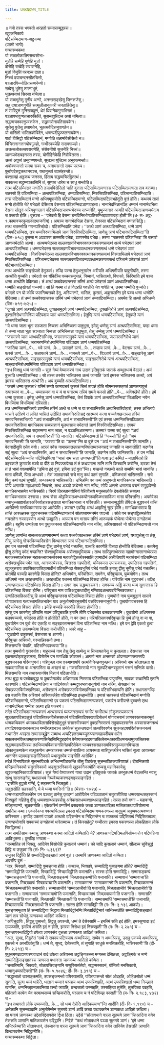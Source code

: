 ```yaml
---
title: UNKNOWN_TITLE

---
```

॥ नमो तस्स भगवतो अरहतो सम्मासम्बुद्धस्स॥  
खुद्दकनिकाये  
पटिसम्भिदामग्ग-अट्ठकथा  
(पठमो भागो)  
गन्थारम्भकथा  
यो सब्बलोकातिगसब्बसोभा-  
युत्तेहि सब्बेहि गुणेहि युत्तो।  
दोसेहि सब्बेहि सवासनेहि,  
मुत्तो विमुत्तिं परमञ्च दाता॥  
निच्चं दयाचन्दनसीतचित्तो,  
पञ्ञारविज्जोतितसब्बनेय्यो।  
सब्बेसु भूतेसु तमग्गभूतं,  
भूतत्थनाथं सिरसा नमित्वा॥  
यो सब्बभूतेसु मुनीव अग्गो, अनन्तसङ्खेसु जिनत्तजेसु।  
अहू दयाञाणगुणेहि सत्थुलीलानुकारी जनताहितेसु॥  
तं सारिपुत्तं मुनिराजपुत्तं, थेरं थिरानेकगुणाभिरामं।  
पञ्ञापभावुग्गतचारुकित्तिं, सुसन्तवुत्तिञ्च अथो नमित्वा॥  
सद्धम्मचक्कानुपवत्तकेन , सद्धम्मसेनापतिसावकेन।  
सुत्तेसु वुत्तेसु तथागतेन, भूतत्थवेदित्तमुपागतेन॥  
यो भासितो भासितकोविदेन, धम्मप्पदीपुज्जलनायकेन।  
पाठो विसिट्ठो पटिसम्भिदानं, मग्गोति तन्नामविसेसितो च॥  
विचित्तनानत्तनयोपगूळ्हो, गम्भीरपञ्ञेहि सदावगाळ्हो।  
अत्तत्थलोकत्थपरायणेहि, संसेवनीयो सुजनेहि निच्चं॥  
ञाणप्पभेदावहनस्स तस्स, योगीहिनेकेहि निसेवितस्स।  
अत्थं अपुब्बं अनुवण्णयन्तो, सुत्तञ्च युत्तिञ्च अनुक्कमन्तो॥  
अवोक्कमन्तो समया सका च, अनामसन्तो समयं परञ्च।  
पुब्बोपदेसट्ठकथानयञ्च, यथानुरूपं उपसंहरन्तो॥  
वक्खामहं अट्ठकथं जनस्स, हिताय सद्धम्मचिरट्ठितत्थं।  
सक्कच्च सद्धम्मपकासिनिं तं, सुणाथ धारेथ च साधु सन्तोति॥  
तत्थ पटिसम्भिदानं मग्गोति तन्नामविसेसितो चाति वुत्तत्ता पटिसम्भिदामग्गस्स पटिसम्भिदामग्गता ताव वत्तब्बा। चतस्सो हि पटिसम्भिदा – अत्थपटिसम्भिदा, धम्मपटिसम्भिदा, निरुत्तिपटिसम्भिदा, पटिभानपटिसम्भिदाति। तासं पटिसम्भिदानं मग्गो अधिगमूपायोति पटिसम्भिदामग्गो, पटिसम्भिदापटिलाभहेतूति वुत्तं होति। कथमयं तासं मग्गो होतीति चे? पभेदतो देसिताय देसनाय पटिसम्भिदाञाणावहत्ता। नानाभेदभिन्नानञ्हि धम्मानं नानाभेदभिन्ना देसना सोतूनं अरियपुग्गलानं पटिसम्भिदाञाणप्पभेदञ्च सञ्जनेति, पुथुज्जनानं आयतिं पटिसम्भिदाञाणप्पभेदाय च पच्चयो होति। वुत्तञ्च – ‘‘पभेदतो हि देसना घनविनिब्भोगपटिसम्भिदाञाणावहा होती’’ति (ध॰ स॰ अट्ठ॰ १.कामावचरकुसलपदभाजनीय)। अयञ्च नानाभेदभिन्ना देसना, तेनस्सा पटिसम्भिदानं मग्गत्तसिद्धि।  
तत्थ चतस्सोति गणनपरिच्छेदो। पटिसम्भिदाति पभेदा। ‘‘अत्थे ञाणं अत्थपटिसम्भिदा, धम्मे ञाणं धम्मपटिसम्भिदा, तत्र धम्मनिरुत्ताभिलापे ञाणं निरुत्तिपटिसम्भिदा, ञाणेसु ञाणं पटिभानपटिसम्भिदा’’ति (विभ॰ ७१८) वुत्तत्ता न अञ्ञस्स कस्सचि पभेदा, ञाणस्सेव पभेदा। तस्मा ‘‘चतस्सो पटिसम्भिदा’’ति चत्तारो ञाणप्पभेदाति अत्थो। अत्थप्पभेदस्स सल्लक्खणविभावनववत्थानकरणसमत्थं अत्थे पभेदगतं ञाणं अत्थपटिसम्भिदा। धम्मप्पभेदस्स सल्लक्खणविभावनववत्थानकरणसमत्थं धम्मे पभेदगतं ञाणं धम्मपटिसम्भिदा। निरुत्तिप्पभेदस्स सल्लक्खणविभावनववत्थानकरणसमत्थं निरुत्ताभिलापे पभेदगतं ञाणं निरुत्तिपटिसम्भिदा। पटिभानप्पभेदस्स सल्लक्खणविभावनववत्थानकरणसमत्थं पटिभाने पभेदगतं ञाणं पटिभानपटिसम्भिदा।  
तत्थ अत्थोति सङ्खेपतो हेतुफलं। तञ्हि यस्मा हेतुअनुसारेन अरीयति अधिगमीयति पापुणीयति, तस्मा अत्थोति वुच्चति। पभेदतो पन यंकिञ्चि पच्चयसमुप्पन्नं, निब्बानं, भासितत्थो, विपाको, किरियाति इमे पञ्च धम्मा अत्थोति वेदितब्बा। तं अत्थं पच्चवेक्खन्तस्स तस्मिं अत्थे पभेदगतं ञाणं अत्थपटिसम्भिदा।  
धम्मोति सङ्खेपतो पच्चयो। सो हि यस्मा तं तं विदहति पवत्तेति चेव पापेति च, तस्मा धम्मोति वुच्चति। पभेदतो पन यो कोचि फलनिब्बत्तको हेतु, अरियमग्गो, भासितं, कुसलं, अकुसलन्ति इमे पञ्च धम्मा धम्मोति वेदितब्बा। तं धम्मं पच्चवेक्खन्तस्स तस्मिं धम्मे पभेदगतं ञाणं धम्मपटिसम्भिदा। अयमेव हि अत्थो अभिधम्मे (विभ॰ ७१९-७२५) –  
‘‘दुक्खे ञाणं अत्थपटिसम्भिदा, दुक्खसमुदये ञाणं धम्मपटिसम्भिदा, दुक्खनिरोधे ञाणं अत्थपटिसम्भिदा, दुक्खनिरोधगामिनिया पटिपदाय ञाणं धम्मपटिसम्भिदा। हेतुम्हि ञाणं धम्मपटिसम्भिदा, हेतुफले ञाणं अत्थपटिसम्भिदा।  
‘‘ये धम्मा जाता भूता सञ्जाता निब्बत्ता अभिनिब्बत्ता पातुभूता, इमेसु धम्मेसु ञाणं अत्थपटिसम्भिदा, यम्हा धम्मा ते धम्मा जाता भूता सञ्जाता निब्बत्ता अभिनिब्बत्ता पातुभूता, तेसु धम्मेसु ञाणं धम्मपटिसम्भिदा।  
‘‘जरामरणे ञाणं अत्थपटिसम्भिदा, जरामरणसमुदये ञाणं धम्मपटिसम्भिदा, जरामरणनिरोधे ञाणं अत्थपटिसम्भिदा, जरामरणनिरोधगामिनिया पटिपदाय ञाणं धम्मपटिसम्भिदा।  
‘‘जातिया ञाणं…पे॰… भवे ञाणं…पे॰… उपादाने ञाणं…पे॰… तण्हाय ञाणं…पे॰… वेदनाय ञाणं…पे॰… फस्से ञाणं….पे॰… सळायतने ञाणं….पे॰… नामरूपे ञाणं…पे॰… विञ्ञाणे ञाणं…पे॰… सङ्खारेसु ञाणं अत्थपटिसम्भिदा, सङ्खारसमुदये ञाणं धम्मपटिसम्भिदा, सङ्खारनिरोधे ञाणं अत्थपटिसम्भिदा, सङ्खारनिरोधगामिनिया पटिपदाय ञाणं धम्मपटिसम्भिदा।  
‘‘इध भिक्खु धम्मं जानाति – सुत्तं गेय्यं वेय्याकरणं गाथं उदानं इतिवुत्तकं जातकं अब्भुतधम्मं वेदल्लं। अयं वुच्चति धम्मपटिसम्भिदा। सो तस्स तस्सेव भासितस्स अत्थं जानाति ‘अयं इमस्स भासितस्स अत्थो, अयं इमस्स भासितस्स अत्थो’ति। अयं वुच्चति अत्थपटिसम्भिदा।  
‘‘कतमे धम्मा कुसला? यस्मिं समये कामावचरं कुसलं चित्तं उप्पन्नं होति सोमनस्ससहगतं ञाणसम्पयुत्तं रूपारम्मणं वा…पे॰… धम्मारम्मणं वा यं यं वा पनारब्भ तस्मिं समये फस्सो होति…पे॰… अविक्खेपो होति। इमे धम्मा कुसला। इमेसु धम्मेसु ञाणं धम्मपटिसम्भिदा, तेसं विपाके ञाणं अत्थपटिसम्भिदा’’तिआदिना नयेन विभजित्वा विभजित्वा दस्सितो।  
तत्र धम्मनिरुत्ताभिलापे ञाणन्ति तस्मिं अत्थे च धम्मे च या सभावनिरुत्ति अब्यभिचारिवोहारो, तस्स अभिलापे भासने उदीरणे तं लपितं भासितं उदीरितं सभावनिरुत्तिसद्दं आरम्मणं कत्वा पच्चवेक्खन्तस्स तस्मिं सभावनिरुत्ताभिलापे ‘‘अयं सभावनिरुत्ति, अयं न सभावनिरुत्ती’’ति एवं तस्सा धम्मनिरुत्तिसञ्ञिताय सभावनिरुत्तिया मागधिकाय सब्बसत्तानं मूलभासाय पभेदगतं ञाणं निरुत्तिपटिसम्भिदा। एवमयं निरुत्तिपटिसम्भिदा सद्दारम्मणा नाम जाता, न पञ्ञत्तिआरम्मणा। कस्मा? यस्मा सद्दं सुत्वा ‘‘अयं सभावनिरुत्ति, अयं न सभावनिरुत्ती’’ति जानाति। पटिसम्भिदाप्पत्तो हि ‘‘फस्सो’’ति वुत्ते ‘‘अयं सभावनिरुत्ती’’ति जानाति, ‘‘फस्सा’’ति वा ‘‘फस्स’’न्ति वा वुत्ते पन ‘‘अयं न सभावनिरुत्ती’’ति जानाति। वेदनादीसुपि एसेव नयो। अञ्ञं पनेस नामाख्यातउपसग्गनिपातब्यञ्जनसद्दं जानाति न जानातीति? यदग्गेन सद्दं सुत्वा ‘‘अयं सभावनिरुत्ति, अयं न सभावनिरुत्ती’’ति जानाति, तदग्गेन तम्पि जानिस्सति। तं पन नयिदं पटिसम्भिदाकिच्चन्ति पटिक्खिपित्वा ‘‘भासं नाम सत्ता उग्गण्हन्ती’’ति वत्वा इदं कथितं – मातापितरो हि दहरकाले कुमारके मञ्चे वा पीठे वा निपज्जापेत्वा तं तं कथयमाना तानि तानि किच्चानि करोन्ति, दारका तेसं तं तं भासं ववत्थापेन्ति ‘‘इमिना इदं वुत्तं, इमिना इदं वुत्त’’न्ति। गच्छन्ते गच्छन्ते काले सब्बम्पि भासं जानन्ति। माता दमिळी, पिता अन्धको। तेसं जातदारको सचे मातु कथं पठमं सुणाति , दमिळभासं भासिस्सति। सचे पितु कथं पठमं सुणाति, अन्धकभासं भासिस्सति। उभिन्नम्पि पन कथं असुणन्तो मागधिकभासं भासिस्सति।  
योपि अगामके महाअरञ्ञे निब्बत्तो, तत्थ अञ्ञो कथेन्तो नाम नत्थि, सोपि अत्तनो धम्मताय वचनं समुट्ठापेन्तो मागधिकभासमेव भासिस्सति। निरये तिरच्छानयोनियं पेत्तिविसये मनुस्सलोके देवलोकेति सब्बत्थ मागधिकभासाव उस्सन्ना। तत्थ सेसा ओट्टकिरातअन्धकयोनकदमिळभासादिका भासा परिवत्तन्ति। अयमेवेका यथाभुच्चब्रह्मवोहारअरियवोहारसङ्खाता मागधिकभासा न परिवत्तति। सम्मासम्बुद्धोपि तेपिटकं बुद्धवचनं तन्तिं आरोपेन्तो मागधिकभासाय एव आरोपेसि। कस्मा? एवञ्हि अत्थं आहरितुं सुखं होति। मागधिकभासाय हि तन्तिं आरुळ्हस्स बुद्धवचनस्स पटिसम्भिदाप्पत्तानं सोतपथागमनमेव पपञ्चो । सोते पन सङ्घट्टितमत्तेयेव नयसतेन नयसहस्सेन अत्थो उपट्ठाति। अञ्ञाय पन भासाय तन्तिं आरुळ्हकं पोथेत्वा पोथेत्वा उग्गहेतब्बं होति। बहुम्पि उग्गहेत्वा पन पुथुज्जनस्स पटिसम्भिदाप्पत्ति नाम नत्थि, अरियसावको नो पटिसम्भिदाप्पत्तो नाम नत्थि।  
ञाणेसु ञाणन्ति सब्बत्थकञाणमारम्मणं कत्वा पच्चवेक्खन्तस्स तस्मिं ञाणे पभेदगतं ञाणं, यथावुत्तेसु वा तेसु तीसु ञाणेसु गोचरकिच्चादिवसेन वित्थारगतं ञाणं पटिभानपटिसम्भिदा।  
इमा पन चतस्सो पटिसम्भिदा द्वीसु ठानेसु पभेदं गच्छन्ति, पञ्चहि कारणेहि विसदा होन्तीति वेदितब्बा। कतमेसु द्वीसु ठानेसु पभेदं गच्छन्ति? सेक्खभूमियञ्च असेक्खभूमियञ्च। तत्थ सारिपुत्तत्थेरस्स महामोग्गल्लानत्थेरस्स महाकस्सपत्थेरस्स महाकच्चायनत्थेरस्स महाकोट्ठितत्थेरस्साति एवमादीनं असीतियापि महाथेरानं पटिसम्भिदा असेक्खभूमियं पभेदं गता, आनन्दत्थेरस्स, चित्तस्स गहपतिनो, धम्मिकस्स उपासकस्स, उपालिस्स गहपतिनो, खुज्जुत्तराय उपासिकायातिएवमादीनं पटिसम्भिदा सेक्खभूमियं पभेदं गताति इमासु द्वीसु भूमीसु पभेदं गच्छन्ति।  
कतमेहि पञ्चहि कारणेहि विसदा होन्ति? अधिगमेन, परियत्तिया, सवनेन, परिपुच्छाय, पुब्बयोगेन। तत्थ अधिगमो नाम अरहत्तप्पत्ति। अरहत्तञ्हि पत्तस्स पटिसम्भिदा विसदा होन्ति। परियत्ति नाम बुद्धवचनं। तञ्हि उग्गण्हन्तस्स पटिसम्भिदा विसदा होन्ति। सवनं नाम सद्धम्मस्सवनं। सक्कच्चं अट्ठिं कत्वा धम्मं सुणन्तस्स हि पटिसम्भिदा विसदा होन्ति। परिपुच्छा नाम पाळिअट्ठकथादीसु गण्ठिपदअत्थपदविनिच्छयकथा। उग्गहितपाळिआदीसु हि अत्थं परिपुच्छन्तस्स पटिसम्भिदा विसदा होन्ति। पुब्बयोगो नाम पुब्बबुद्धानं सासने योगावचरता गतपच्चागतिकभावेन याव अनुलोमगोत्रभुसमीपं पत्तविपस्सनानुयोगो। पुब्बयोगावचरस्स हि पटिसम्भिदा विसदा होन्ति। इमेहि पञ्चहि कारणेहि विसदा होन्तीति।  
एतेसु पन कारणेसु परियत्ति सवनं परिपुच्छाति इमानि तीणि पभेदस्सेव बलवकारणानि। पुब्बयोगो अधिगमस्स बलवपच्चयो, पभेदस्स होति न होतीति? होति, न पन तथा। परियत्तिसवनपरिपुच्छा हि पुब्बे होन्तु वा मा वा, पुब्बयोगेन पन पुब्बे चेव एतरहि च सङ्खारसम्मसनं विना पटिसम्भिदा नाम नत्थि। इमे पन द्वेपि एकतो हुत्वा पटिसम्भिदा उपत्थम्भेत्वा विसदा करोन्तीति। अपरे आहु –  
‘‘पुब्बयोगो बाहुसच्चं, देसभासा च आगमो।  
परिपुच्छा अधिगमो, गरुसन्निस्सयो तथा।  
मित्तसम्पत्ति चेवाति, पटिसम्भिदपच्चया’’ति॥  
तत्थ पुब्बयोगो वुत्तनयोव। बाहुसच्चं नाम तेसु तेसु सत्थेसु च सिप्पायतनेसु च कुसलता। देसभासा नाम एकसतवोहारकुसलता, विसेसेन पन मागधिके कोसल्लं। आगमो नाम अन्तमसो ओपम्मवग्गमत्तस्सपि बुद्धवचनस्स परियापुणनं। परिपुच्छा नाम एकगाथायपि अत्थविनिच्छयपुच्छनं। अधिगमो नाम सोतापन्नता वा सकदागामिता वा अनागामिता वा अरहत्तं वा। गरुसन्निस्सयो नाम सुतपटिभानबहुलानं गरूनं सन्तिके वासो। मित्तसम्पत्ति नाम तथारूपानंयेव मित्तानं पटिलाभोति।  
तत्थ बुद्धा च पच्चेकबुद्धा च पुब्बयोगञ्चेव अधिगमञ्च निस्साय पटिसम्भिदा पापुणन्ति, सावका सब्बानिपि एतानि कारणानि। पटिसम्भिदाप्पत्तिया च पाटियेक्को कम्मट्ठानभावनानुयोगो नाम नत्थि, सेक्खानं पन सेक्खफलविमोक्खन्तिका, असेक्खानं असेक्खफलविमोक्खन्तिका च पटिसम्भिदाप्पत्ति होति। तथागतानञ्हि दस बलानि विय अरियानं अरियफलेहेव पटिसम्भिदा इज्झन्तीति। इमासं चतस्सन्नं पटिसम्भिदानं मग्गोति पटिसम्भिदामग्गो, पटिसम्भिदामग्गो एव पकरणं पटिसम्भिदामग्गप्पकरणं, पकारेन करीयन्ते वुच्चन्ते एत्थ नानाभेदभिन्ना गम्भीरा अत्था इति पकरणं।  
तदेतं पटिसम्भिदामग्गप्पकरणं अत्थसम्पन्नं ब्यञ्जनसम्पन्नं गम्भीरं गम्भीरत्थं लोकुत्तरप्पकासनं सुञ्ञतापटिसञ्ञुत्तं पटिपत्तिफलविसेससाधनं पटिपत्तिपटिपक्खपटिसेधनं योगावचरानं ञाणवररतनाकरभूतं धम्मकथिकानं धम्मकथाविलासविसेसहेतुभूतं संसारभीरुकानं दुक्खनिस्सरणं तदुपायदस्सनेन अस्सासजननत्थं तप्पटिपक्खनासनत्थञ्च गम्भीरत्थानञ्च अनेकेसं सुत्तन्तपदानं अत्थविवरणेन सुजनहदयपरितोसजननत्थं तथागतेन अरहता सम्मासम्बुद्धेन सब्बत्थ अप्पटिहतसब्बञ्ञुतञ्ञाणमहापदीपावभासेन सकलजनवित्थतमहाकरुणासिनेहसिनिद्धहदयेन वेनेय्यजनहदयगतकिलेसन्धकारविधमनत्थमुज्जलितस्स सद्धम्ममहापदीपस्स तदधिप्पायविकासनसिनेहपरिसेकेन पञ्चवस्ससहस्समविरतमुज्जलनमिच्छता लोकानुकम्पकेन सत्थुकप्पेन धम्मराजस्स धम्मसेनापतिना आयस्मता सारिपुत्तत्थेरेन भासितं सुत्वा आयस्मता आनन्देन पठममहासङ्गीतिकाले यथासुतमेव सङ्गीतिं आरोपितं।  
तदेतं विनयपिटकं सुत्तन्तपिटकं अभिधम्मपिटकन्ति तीसु पिटकेसु सुत्तन्तपिटकपरियापन्नं। दीघनिकायो मज्झिमनिकायो संयुत्तनिकायो अङ्गुत्तरनिकायो खुद्दकनिकायोति पञ्चसु महानिकायेसु खुद्दकमहानिकायपरियापन्नं। सुत्तं गेय्यं वेय्याकरणं गाथा उदानं इतिवुत्तकं जातकं अब्भुतधम्मं वेदल्लन्ति नवसु सत्थु सासनङ्गेसु यथासम्भवं गेय्यवेय्याकरणङ्गद्वयसङ्गहितं।  
‘‘द्वासीति बुद्धतो गण्हिं, द्वे सहस्सानि भिक्खुतो।  
चतुरासीति सहस्सानि, ये मे धम्मा पवत्तिनो’’ति॥ (थेरगा॰ १०२७) –  
धम्मभण्डागारिकत्थेरेन पन पञ्चसु ठानेसु एतदग्गं आरोपितेन पटिञ्ञातानं चतुरासीतिया धम्मक्खन्धसहस्सानं भिक्खुतो गहितेसु द्वीसु धम्मक्खन्धसहस्सेसु अनेकसतधम्मक्खन्धसङ्गहितं। तस्स तयो वग्गा – महावग्गो, मज्झिमवग्गो, चूळवग्गोति। एकेकस्मिं वग्गस्मिं दसदसकं कत्वा ञाणकथादिका मातिकाकथापरियोसाना समतिंस कथा। एवमनेकधा ववत्थापितस्स इमस्स पटिसम्भिदामग्गप्पकरणस्स अनुपुब्बं अपुब्बपदत्थवण्णनं करिस्साम। इमञ्हि पकरणं पाठतो अत्थतो उद्दिसन्तेन च निद्दिसन्तेन च सक्कच्चं उद्दिसितब्बं निद्दिसितब्बञ्च, उग्गण्हन्तेनापि सक्कच्चं उग्गहेतब्बं धारेतब्बञ्च। तं किस्सहेतु? गम्भीरत्ता इमस्स पकरणस्स लोकहिताय लोके चिरट्ठितत्थं।  
तत्थ समतिंसाय कथासु ञाणकथा कस्मा आदितो कथिताति चे? ञाणस्स पटिपत्तिमलविसोधकत्तेन पटिपत्तिया आदिभूतत्ता। वुत्तञ्हि भगवता –  
‘‘तस्मातिह त्वं भिक्खु, आदिमेव विसोधेहि कुसलानं धम्मानं। को चादि कुसलानं धम्मानं, सीलञ्च सुविसुद्धं दिट्ठि च उजुका’’ति (सं॰ नि॰ ५.३६९)?  
उजुका दिट्ठीति हि सम्मादिट्ठिसङ्खातं ञाणं वुत्तं। तस्मापि ञाणकथा आदितो कथिता।  
अपरम्पि वुत्तं –  
‘‘तत्र, भिक्खवे, सम्मादिट्ठि पुब्बङ्गमा होति। कथञ्च, भिक्खवे, सम्मादिट्ठि पुब्बङ्गमा होति? सम्मादिट्ठिं ‘सम्मादिट्ठी’ति पजानाति, मिच्छादिट्ठिं ‘मिच्छादिट्ठी’ति पजानाति। सास्स होति सम्मादिट्ठि। सम्मासङ्कप्पं ‘सम्मासङ्कप्पो’ति पजानाति, मिच्छासङ्कप्पं ‘मिच्छासङ्कप्पो’ति पजानाति। सम्मावाचं ‘सम्मावाचा’ति पजानाति, मिच्छावाचं ‘मिच्छावाचा’ति पजानाति। सम्माकम्मन्तं ‘सम्माकम्मन्तो’ति पजानाति, मिच्छाकम्मन्तं ‘मिच्छाकम्मन्तो’ति पजानाति। सम्माआजीवं ‘सम्माआजीवो’ति पजानाति, मिच्छाआजीवं ‘मिच्छाआजीवो’ति पजानाति। सम्मावायामं ‘सम्मावायामो’ति पजानाति, मिच्छावायामं ‘मिच्छावायामो’ति पजानाति। सम्मासतिं ‘सम्मासती’ति पजानाति, मिच्छासतिं ‘मिच्छासती’ति पजानाति। सम्मासमाधिं ‘सम्मासमाधी’ति पजानाति, मिच्छासमाधिं ‘मिच्छासमाधी’ति पजानाति। सास्स होति सम्मादिट्ठी’’ति (म॰ नि॰ ३.१३६ आदयो)।  
पुब्बङ्गमभूताय हि सम्मादिट्ठिया सिद्धाय मिच्छादिट्ठीनम्पि मिच्छादिट्ठिभावं जानिस्सतीति सम्मादिट्ठिसङ्खातं ञाणं ताव सोधेतुं ञाणकथा आदितो कथिता।  
‘‘अपिचुदायि , तिट्ठतु पुब्बन्तो, तिट्ठतु अपरन्तो, धम्मं ते देसेस्सामि – इमस्मिं सति इदं होति, इमस्सुप्पादा इदं उप्पज्जति, इमस्मिं असति इदं न होति, इमस्स निरोधा इदं निरुज्झती’’ति (म॰ नि॰ २.२७१) च –  
पुब्बन्तापरन्तदिट्ठियो ठपेत्वा ञाणस्सेव वुत्तत्ता ञाणकथा आदितो कथिता।  
‘‘अलं, सुभद्द, तिट्ठतेतं ‘सब्बे ते सकाय पटिञ्ञाय अब्भञ्ञिंसु, सब्बेव न अब्भञ्ञिंसु, उदाहु एकच्चे अब्भञ्ञिंसु, एकच्चे न अब्भञ्ञिंसू’ति। धम्मं ते, सुभद्द, देसेस्सामि, तं सुणाहि साधुकं मनसिकरोहि, भासिस्सामी’’ति (दी॰ नि॰ २.२१३) च –  
पुथुसमणब्राह्मणपरप्पवादानं वादे ठपेत्वा अरियस्स अट्ठङ्गिकस्स मग्गस्स देसितत्ता, अट्ठङ्गिके च मग्गे सम्मादिट्ठिसङ्खातस्स ञाणस्स पधानत्ता ञाणकथा आदितो कथिता।  
‘‘चत्तारिमानि, भिक्खवे, सोतापत्तियङ्गानि सप्पुरिससंसेवो, सद्धम्मस्सवनं, योनिसो मनसिकारो, धम्मानुधम्मपटिपत्ती’’ति (सं॰ नि॰ ५.१०४६; दी॰ नि॰ ३.३११) च –  
‘‘सद्धाजातो उपसङ्कमति, उपसङ्कमन्तो पयिरुपासति, पयिरुपासन्तो सोतं ओदहति, ओहितसोतो धम्मं सुणाति, सुत्वा धम्मं धारेति, धातानं धम्मानं पञ्ञाय अत्थं उपपरिक्खति, अत्थं उपपरिक्खतो धम्मा निज्झानं खमन्ति, धम्मनिज्झानक्खन्तिया छन्दो जायति, छन्दजातो उस्सहति, उस्सहित्वा तुलेति, तुलयित्वा पदहति, पहितत्तो कायेन चेव परमत्थसच्चं सच्छिकरोति, पञ्ञाय च नं पटिविज्झ पस्सती’’ति (म॰ नि॰ २.१८३, ४३२) च –  
‘‘इध तथागतो लोके उप्पज्जति…पे॰… सो धम्मं देसेति आदिकल्याण’’न्ति आदीनि (दी॰ नि॰ १.१९०) च –  
अनेकानि सुत्तन्तपदानि अनुलोमेन्तेन सुतमये ञाणं आदिं कत्वा यथाक्कमेन ञाणकथा आदितो कथिता।  
सा पनायं ञाणकथा उद्देसनिद्देसवसेन द्विधा ठिता। उद्देसे ‘‘सोतावधाने पञ्ञा सुतमये ञाण’’न्तिआदिना नयेन तेसत्तति ञाणानि मातिकावसेन उद्दिट्ठानि। निद्देसे ‘‘कथं सोतावधाने पञ्ञा सुतमये ञाणं। ‘इमे धम्मा अभिञ्ञेय्या’ति सोतावधानं, तंपजानना पञ्ञा सुतमये ञाण’’न्तिआदिना नयेन तानियेव तेसत्तति ञाणानि वित्थारवसेन निद्दिट्ठानीति।  
गन्थारम्भकथा निट्ठिता।  